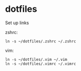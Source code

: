 dotfiles
========

Set up links

zshrc:
````
ln -s ~/dotfiles/.zshrc ~/.zshrc
````

vim:
````
ln -s ~/dotfiles/.vim ~/.vim
ln -s ~/dotfiles/.vimrc ~/.vimrc
````
